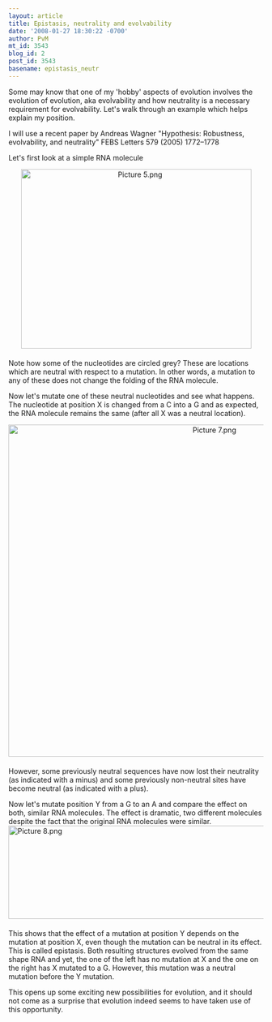 ```yaml
---
layout: article
title: Epistasis, neutrality and evolvability
date: '2008-01-27 18:30:22 -0700'
author: PvM
mt_id: 3543
blog_id: 2
post_id: 3543
basename: epistasis_neutr
---
```

Some may know that one of my 'hobby' aspects of evolution involves the evolution of evolution, aka evolvability and how neutrality is a necessary requirement for evolvability. Let's walk through an example which helps explain my position.

I will use a recent paper by Andreas Wagner "Hypothesis: Robustness, evolvability, and neutrality" FEBS Letters 579 (2005) 1772–1778 

Let's first look at a simple RNA molecule

<img src="{{ site.baseurl }}/uploads/2008/Picture%205.png" alt="Picture 5.png" width="455" height="354" style="text-align: center; display: block; margin: 0 auto 20px;" class="mt-image-center" />

Note how some of the nucleotides are circled grey? These are locations which are neutral with respect to a mutation. In other words, a mutation to any of these does not change the folding of the RNA molecule.

Now let's mutate one of these neutral nucleotides and see what happens. The nucleotide at position X is changed from a C into a G and as expected, the RNA molecule remains the same (after all X was a neutral location).

<img src="{{ site.baseurl }}/uploads/2008/Picture%207.png" alt="Picture 7.png" width="798" height="655" style="text-align: center; display: block; margin: 0 auto 20px;" class="mt-image-center" />

However, some previously neutral sequences have now lost their neutrality (as indicated with a minus) and some previously non-neutral sites have become neutral (as indicated with a plus).

Now let's mutate position Y from a G to an A and compare the effect on both, similar RNA molecules. The effect is dramatic, two different molecules despite the fact that the original RNA molecules were similar.
[<img src="{{ site.baseurl }}/uploads/2008/Picture 8-thumb-600x184.png" alt="Picture 8.png" width="600" height="184" style="float: left; margin: 0 20px 20px 0;" class="mt-image-left" />](http://pandasthumb.org/archives/Picture%2082.html)

This shows that the effect of a mutation at position Y depends on the mutation at position X, even though the mutation can be neutral in its effect. This is called epistasis. Both resulting structures evolved from the same shape RNA and yet, the one of the left has no mutation at X and the one on the right has X mutated to a G. However, this mutation was a neutral mutation before the Y mutation.

This opens up some exciting new possibilities for evolution, and it should not come as a surprise that evolution indeed seems to have taken use of this opportunity.
